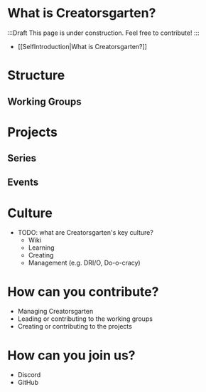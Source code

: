 # What is Creatorsgarten?

:::Draft
This page is under construction. Feel free to contribute!
:::

- [[SelfIntroduction|What is Creatorsgarten?]]

# Structure

## Working Groups

# Projects

## Series

## Events

# Culture

- TODO: what are Creatorsgarten's key culture?
  - Wiki
  - Learning
  - Creating
  - Management (e.g. DRI/O, Do-o-cracy)

# How can you contribute?

- Managing Creatorsgarten
- Leading or contributing to the working groups
- Creating or contributing to the projects

# How can you join us?

- Discord
- GitHub
